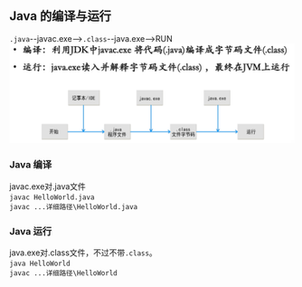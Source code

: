 ## Java 的编译与运行  
  
`.java`--javac.exe-->`.class`--java.exe-->RUN  
![process](pics/process.png)  
  
### Java 编译
javac.exe对.java文件  
`javac HelloWorld.java`  
`javac ...详细路径\HelloWorld.java`  
  
### Java 运行
java.exe对.class文件，不过不带`.class`。  
`java HelloWorld`  
`javac ...详细路径\HelloWorld`  
